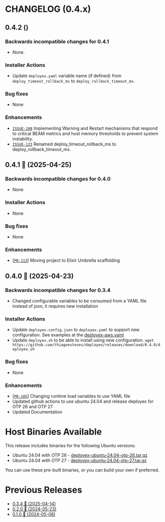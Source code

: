 # CHANGELOG (0.4.x)

## 0.4.2 ()

### Backwards incompatible changes for 0.4.1
 * None.

### Installer Actions
 * Update `deployex.yaml` variable name (if defined) from `deploy_timeout_rollback_ms` to `deploy_rollback_timeout_ms`.

### Bug fixes
 * None

### Enhancements
 * [`ISSUE-108`](https://github.com/thiagoesteves/deployex/issues/108) Implementing Warning and Restart mechanisms that respond to critical BEAM metrics and host memory thresholds to prevent system instability.
 * [`ISSUE-123`](https://github.com/thiagoesteves/deployex/issues/123) Renamed deploy_timeout_rollback_ms to deploy_rollback_timeout_ms.

## 0.4.1 🚀 (2025-04-25)

### Backwards incompatible changes for 0.4.0
 * None

### Installer Actions
 * None

### Bug fixes
 * None

### Enhancements
 * [[`PR-113`](https://github.com/thiagoesteves/deployex/pull/113)] Moving project to Elixir Umbrella scaffolding

## 0.4.0 🚀 (2025-04-23)

### Backwards incompatible changes for 0.3.4
 * Changed configurable variables to be consumed from a YAML file instead of json, it requires new installation

### Installer Actions
 * Update `deployex-config.json` to `deployex.yaml` to support new configuration. See examples at the [deployex-aws.yaml](https://github.com/thiagoesteves/deployex/blob/main/devops/installer/deployex-aws.yaml)
 * Update `deployex.sh` to be able to install using new configuration. `wget https://github.com/thiagoesteves/deployex/releases/download/0.4.0/deployex.sh`

### Bug fixes
 * None

### Enhancements
 * [[`PR-105`](https://github.com/thiagoesteves/deployex/pull/105)] Changing runtime load variables to use YAML file
 * Updated github actions to use ubuntu 24.04 and release deployex for OTP 26 and OTP 27
 * Updated Documentation

# Host Binaries Available

This release includes binaries for the following Ubuntu versions:

 * Ubuntu 24.04 with OTP 26 - [deployex-ubuntu-24.04-otp-26.tar.gz](https://github.com/thiagoesteves/deployex/tree/main/devops/releases/otp-26/.tool-versions)
 * Ubuntu 24.04 with OTP 27 - [deployex-ubuntu-24.04-otp-27.tar.gz](https://github.com/thiagoesteves/deployex/tree/main/devops/releases/otp-27/.tool-versions)

 You can use these pre-built binaries, or you can build your own if preferred.

# Previous Releases
 * [0.3.4 🚀 (2025-04-14)](https://github.com/thiagoesteves/deployex/blob/0.3.4/CHANGELOG.md)
 * [0.2.0 🚀 (2024-05-23)](https://github.com/thiagoesteves/deployex/blob/0.2.0/CHANGELOG.md)
 * [0.1.0 🚀 (2024-05-06)](https://github.com/thiagoesteves/deployex/blob/0.1.0/changelog.md)